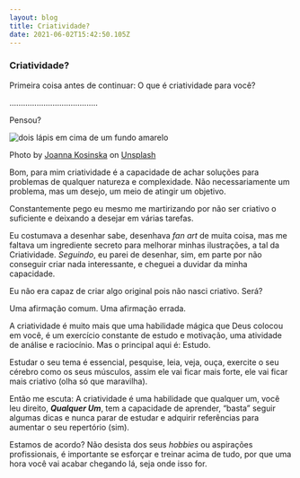 ```yaml
---
layout: blog
title: Criatividade?
date: 2021-06-02T15:42:50.105Z
---
```

<!--StartFragment-->

### Criatividade?

Primeira coisa antes de continuar: O que é criatividade para você?

.......................................

Pensou?



![dois lápis em cima de um fundo amarelo](https://cdn-images-1.medium.com/max/800/0*YKA3gb8R9-5VFsmN)

Photo by [Joanna Kosinska](https://unsplash.com/@joannakosinska?utm_source=medium&utm_medium=referral) on [Unsplash](https://unsplash.com?utm_source=medium&utm_medium=referral)

Bom, para mim criatividade é a capacidade de achar soluções para problemas de qualquer natureza e complexidade. Não necessariamente um problema, mas um desejo, um meio de atingir um objetivo.

Constantemente pego eu mesmo me martirizando por não ser criativo o suficiente e deixando a desejar em várias tarefas.

Eu costumava a desenhar sabe, desenhava *fan art* de muita coisa, mas me faltava um ingrediente secreto para melhorar minhas ilustrações, a tal da Criatividade. *Seguindo*, eu parei de desenhar, sim, em parte por não conseguir criar nada interessante, e cheguei a duvidar da minha capacidade.

Eu não era capaz de criar algo original pois não nasci criativo. Será?

Uma afirmação comum. Uma afirmação errada.

A criatividade é muito mais que uma habilidade mágica que Deus colocou em você, é um exercício constante de estudo e motivação, uma atividade de análise e raciocínio. Mas o principal aqui é: Estudo.

Estudar o seu tema é essencial, pesquise, leia, veja, ouça, exercite o seu cérebro como os seus músculos, assim ele vai ficar mais forte, ele vai ficar mais criativo (olha só que maravilha).

Então me escuta: A criatividade é uma habilidade que qualquer um, você leu direito, ***Qualquer Um***, tem a capacidade de aprender, “basta” seguir algumas dicas e nunca parar de estudar e adquirir referências para aumentar o seu repertório (sim).

Estamos de acordo? Não desista dos seus *hobbies* ou aspirações profissionais, é importante se esforçar e treinar acima de tudo, por que uma hora você vai acabar chegando lá, seja onde isso for.

<!--EndFragment-->